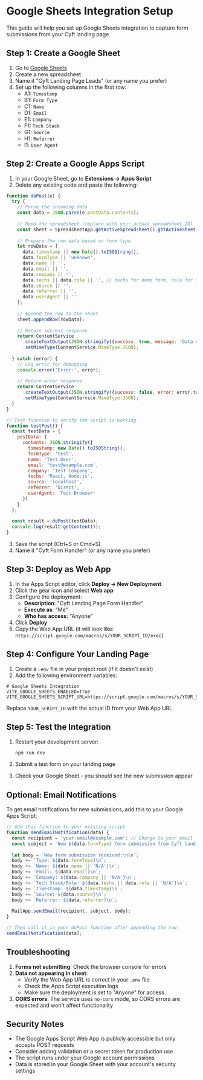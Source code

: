 # Google Sheets Integration Setup

This guide will help you set up Google Sheets integration to capture form submissions from your Cyft landing page.

## Step 1: Create a Google Sheet

1. Go to [Google Sheets](https://sheets.google.com)
2. Create a new spreadsheet
3. Name it "Cyft Landing Page Leads" (or any name you prefer)
4. Set up the following columns in the first row:
   - A1: `Timestamp`
   - B1: `Form Type`
   - C1: `Name`
   - D1: `Email`
   - E1: `Company`
   - F1: `Tech Stack`
   - G1: `Source`
   - H1: `Referrer`
   - I1: `User Agent`

## Step 2: Create a Google Apps Script

1. In your Google Sheet, go to **Extensions → Apps Script**
2. Delete any existing code and paste the following:

```javascript
function doPost(e) {
  try {
    // Parse the incoming data
    const data = JSON.parse(e.postData.contents);
    
    // Open the spreadsheet (replace with your actual spreadsheet ID)
    const sheet = SpreadsheetApp.getActiveSpreadsheet().getActiveSheet();
    
    // Prepare the row data based on form type
    let rowData = [
      data.timestamp || new Date().toISOString(),
      data.formType || 'unknown',
      data.name || '',
      data.email || '',
      data.company || '',
      data.techs || data.role || '', // techs for demo form, role for friend form
      data.source || '',
      data.referrer || '',
      data.userAgent || ''
    ];
    
    // Append the row to the sheet
    sheet.appendRow(rowData);
    
    // Return success response
    return ContentService
      .createTextOutput(JSON.stringify({success: true, message: 'Data saved'}))
      .setMimeType(ContentService.MimeType.JSON);
      
  } catch (error) {
    // Log error for debugging
    console.error('Error:', error);
    
    // Return error response
    return ContentService
      .createTextOutput(JSON.stringify({success: false, error: error.toString()}))
      .setMimeType(ContentService.MimeType.JSON);
  }
}

// Test function to verify the script is working
function testPost() {
  const testData = {
    postData: {
      contents: JSON.stringify({
        timestamp: new Date().toISOString(),
        formType: 'test',
        name: 'Test User',
        email: 'test@example.com',
        company: 'Test Company',
        techs: 'React, Node.js',
        source: 'localhost',
        referrer: 'Direct',
        userAgent: 'Test Browser'
      })
    }
  };
  
  const result = doPost(testData);
  console.log(result.getContent());
}
```

3. Save the script (Ctrl+S or Cmd+S)
4. Name it "Cyft Form Handler" (or any name you prefer)

## Step 3: Deploy as Web App

1. In the Apps Script editor, click **Deploy → New Deployment**
2. Click the gear icon and select **Web app**
3. Configure the deployment:
   - **Description**: "Cyft Landing Page Form Handler"
   - **Execute as**: "Me"
   - **Who has access**: "Anyone"
4. Click **Deploy**
5. Copy the Web App URL (it will look like: `https://script.google.com/macros/s/YOUR_SCRIPT_ID/exec`)

## Step 4: Configure Your Landing Page

1. Create a `.env` file in your project root (if it doesn't exist)
2. Add the following environment variables:

```env
# Google Sheets Integration
VITE_GOOGLE_SHEETS_ENABLED=true
VITE_GOOGLE_SHEETS_SCRIPT_URL=https://script.google.com/macros/s/YOUR_SCRIPT_ID/exec
```

Replace `YOUR_SCRIPT_ID` with the actual ID from your Web App URL.

## Step 5: Test the Integration

1. Restart your development server:
   ```bash
   npm run dev
   ```

2. Submit a test form on your landing page
3. Check your Google Sheet - you should see the new submission appear

## Optional: Email Notifications

To get email notifications for new submissions, add this to your Google Apps Script:

```javascript
// Add this function to your existing script
function sendEmailNotification(data) {
  const recipient = 'your-email@example.com'; // Change to your email
  const subject = `New ${data.formType} form submission from Cyft landing page`;
  
  let body = `New form submission received:\n\n`;
  body += `Type: ${data.formType}\n`;
  body += `Name: ${data.name || 'N/A'}\n`;
  body += `Email: ${data.email}\n`;
  body += `Company: ${data.company || 'N/A'}\n`;
  body += `Tech Stack/Role: ${data.techs || data.role || 'N/A'}\n`;
  body += `Timestamp: ${data.timestamp}\n`;
  body += `Source: ${data.source}\n`;
  body += `Referrer: ${data.referrer}\n`;
  
  MailApp.sendEmail(recipient, subject, body);
}

// Then call it in your doPost function after appending the row:
sendEmailNotification(data);
```

## Troubleshooting

1. **Forms not submitting**: Check the browser console for errors
2. **Data not appearing in sheet**: 
   - Verify the Web App URL is correct in your `.env` file
   - Check the Apps Script execution logs
   - Make sure the deployment is set to "Anyone" for access
3. **CORS errors**: The service uses `no-cors` mode, so CORS errors are expected and won't affect functionality

## Security Notes

- The Google Apps Script Web App is publicly accessible but only accepts POST requests
- Consider adding validation or a secret token for production use
- The script runs under your Google account permissions
- Data is stored in your Google Sheet with your account's security settings 
